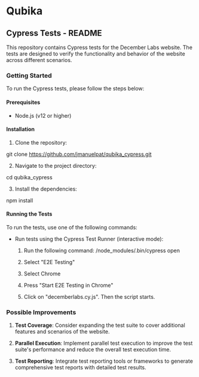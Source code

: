 # Qubika

## Cypress Tests - README

This repository contains Cypress tests for the December Labs website. The tests are designed to verify the functionality and behavior of the website across different scenarios.

### Getting Started

To run the Cypress tests, please follow the steps below:

#### Prerequisites

- Node.js (v12 or higher)

#### Installation

1. Clone the repository:

git clone https://github.com/jmanuelpat/qubika_cypress.git

2. Navigate to the project directory:

cd qubika_cypress

3. Install the dependencies:

npm install

#### Running the Tests

To run the tests, use one of the following commands:

- Run tests using the Cypress Test Runner (interactive mode):

    1. Run the following command: /node_modules/.bin/cypress open

    2. Select "E2E Testing"

    3. Select Chrome

    4. Press "Start E2E Testing in Chrome"

    5. Click on "decemberlabs.cy.js". Then the script starts.


### Possible Improvements

1. **Test Coverage**: Consider expanding the test suite to cover additional features and scenarios of the website.

2. **Parallel Execution**: Implement parallel test execution to improve the test suite's performance and reduce the overall test execution time.

3. **Test Reporting**: Integrate test reporting tools or frameworks to generate comprehensive test reports with detailed test results.
